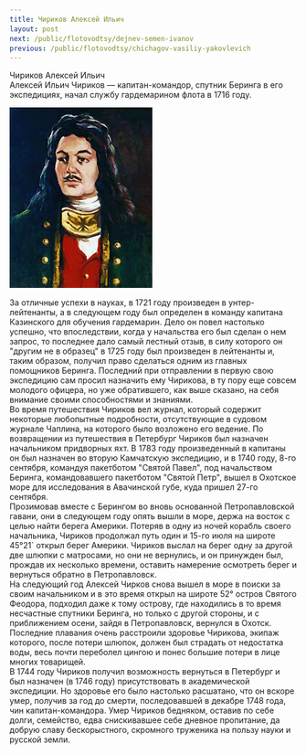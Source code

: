 ```yaml
---
title: Чириков Алексей Ильич
layout: post
next: /public/flotovodtsy/dejnev-semen-ivanov
previous: /public/flotovodtsy/chichagov-vasiliy-yakovlevich
---
```


Чириков Алексей Ильич  
Алексей Ильич Чириков — капитан-командор, спутник Беринга в его экспедициях, начал службу гардемарином флота в 1716 году.   
  

![](/assets/img/Chirikov.gif)  

  
За отличные успехи в науках, в 1721 году произведен в унтер-лейтенанты, а в следующем году был определен в команду капитана Казинского для обучения гардемарин. Дело он повел настолько успешно, что впоследствии, когда у начальства его был сделан о нем запрос, то последнее дало самый лестный отзыв, в силу которого он "другим не в образец" в 1725 году был произведен в лейтенанты и, таким образом, получил право сделаться одним из главных помощников Беринга. Последний при отправлении в первую свою экспедицию сам просил назначить ему Чирикова, в ту пору еще совсем молодого офицера, но уже обратившего, как выше сказано, на себя внимание своими способностями и знаниями.   
Во время путешествия Чириков вел журнал, который содержит некоторые любопытные подробности, отсутствующие в судовом журнале Чаплина, на которого было возложено его ведение. По возвращении из путешествия в Петербург Чириков был назначен начальником придворных яхт. В 1783 году произведенный в капитаны он был назначен во вторую Камчатскую экспедицию, и в 1740 году, 8-го сентября, командуя пакетботом "Святой Павел", под начальством Беринга, командовавшего пакетботом "Святой Петр", вышел в Охотское море для исследования в Авачинской губе, куда пришел 27-го сентября.   
Прозимовав вместе с Берингом во вновь основанной Петропавловской гавани, они в следующем году опять вышли в море, держа на восток с целью найти берега Америки. Потеряв в одну из ночей корабль своего начальника, Чириков продолжал путь один и 15-го июля на широте 45°21` открыл берег Америки. Чириков выслал на берег одну за другой две шлюпки с матросами, но они не вернулись, и он принужден был, прождав их несколько времени, оставить намерение осмотреть берег и вернуться обратно в Петропавловск.   
На следующий год Алексей Чирков снова вышел в море в поиски за своим начальником и в это время открыл на широте 52° остров Святого Феодора, подходил даже к тому острову, где находились в то время несчастные спутники Беринга, но только с другой стороны, и с приближением осени, зайдя в Петропавловск, вернулся в Охотск. Последние плавания очень расстроили здоровье Чирикова, экипаж которого, после потери шлюпок, должен был страдать от недостатка воды, весь почти переболел цингою и понес большие потери в лице многих товарищей.   
В 1744 году Чириков получил возможность вернуться в Петербург и был назначен (в 1746 году) присутствовать в академической экспедиции. Но здоровье его было настолько расшатано, что он вскоре умер, получив за год до смерти, последовавшей в декабре 1748 года, чин капитан-командора. Умер Чириков бедняком, оставив по себе долги, семейство, едва снискивавшее себе дневное пропитание, да добрую славу бескорыстного, скромного труженика на пользу науки и русской земли.